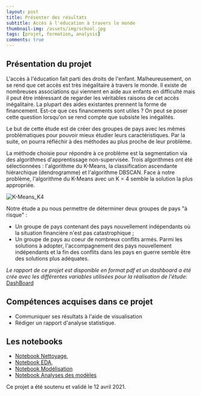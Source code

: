 ```yaml
---
layout: post
title: Présenter des résultats
subtitle: Accès à l'éducation à travers le monde
thumbnail-img: /assets/img/school.jpg
tags: [projet, formation, analysis]
comments: true
---
```


## Présentation du projet

L'accès à l'éducation fait parti des droits de l'enfant. Malheureusement, on se rend que cet accès est très inégalitaire à travers le monde. Il existe de nombreuses associations qui viennent en aide aux enfants en difficulté mais il peut être intéressant de regarder les véritables raisons de cet accès inégalitaire. La plupart des aides existantes prennent la forme de financement. Est-ce que ces financements sont utiles ? On peut se poser cette question lorsqu'on se rend compte que subsiste les inégalités. 

Le but de cette étude est de créer des groupes de pays avec les mêmes problématiques pour pouvoir mieux étudier leurs caractéristiques. Par la suite, on pourra réfléchir à des méthodes au plus proche de leur problème.

La méthode choisie pour répondre à ce problème est la segmentation via des algorithmes d'apprentissage non-supervisée. Trois algorithmes ont été sélectionnées : l'algorithme du K-Means, la classification ascendante hiérarchique (dendrogramme) et l'algorithme DBSCAN. Face à notre problème, l'algorithme du K-Means avec un K = 4 semble la solution la plus appropriée.

![K-Means_K4](https://user-images.githubusercontent.com/64648386/115602142-e39ba580-a2de-11eb-92bf-2460d1257672.png)

Notre étude a pu nous permettre de déterminer deux groupes de pays "à risque" : 
- Un groupe de pays contenant des pays nouvellement indépendants où la situation financière n'est pas catastrophique ; 
- Un groupe de pays au coeur de nombreux conflits armés. 
Parmi les solutions à adopter, l'accompagnement des pays nouvellement indépendants et la fin des conflits dans les pays en guerre semble être des solutions plus adéquates. 

*Le rapport de ce projet est disponible en format pdf et un dashboard a été crée avec les différentes variables utilisées pour la réalisation de l'étude*: [DashBoard](https://public.tableau.com/views/Acceslducationtraverslemonde/Tableaudebord6?:language=fr&:display_count=y&:origin=viz_share_link)

## Compétences acquises dans ce projet

- Communiquer ses résultats à l'aide de visualisation
- Rédiger un rapport d'analyse statistique.


## Les notebooks

- [Notebook Nettoyage](https://github.com/Sylvariane/acces_education/blob/main/1_data_cleaning.ipynb), 
- [Notebook EDA](https://github.com/Sylvariane/acces_education/blob/main/2_data_EDA.ipynb), 
- [Notebook Modélisation](https://github.com/Sylvariane/acces_education/blob/main/3_data_modeling.ipynb)
- [Notebook Analyses des modèles](https://github.com/Sylvariane/acces_education/blob/main/4_Model_analysis.ipynb)

Ce projet a été soutenu et validé le 12 avril 2021.
